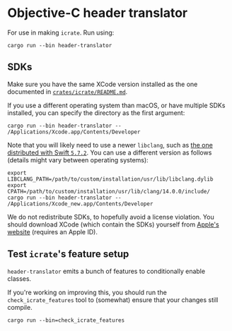# Objective-C header translator

For use in making `icrate`. Run using:

```console
cargo run --bin header-translator
```


## SDKs

Make sure you have the same XCode version installed as the one documented in [`crates/icrate/README.md`](../icrate/README.md).

If you use a different operating system than macOS, or have multiple SDKs installed, you can specify the directory as the first argument:

```console
cargo run --bin header-translator -- /Applications/Xcode.app/Contents/Developer
```

Note that you will likely need to use a newer `libclang`, such as [the one distributed with Swift `5.7.2`](https://github.com/apple/llvm-project/tree/swift-5.7.2-RELEASE). You can use a different version as follows (details might vary between operating systems):

```console
export LIBCLANG_PATH=/path/to/custom/installation/usr/lib/libclang.dylib
export CPATH=/path/to/custom/installation/usr/lib/clang/14.0.0/include/
cargo run --bin header-translator -- /Applications/Xcode_new.app/Contents/Developer
```

We do not redistribute SDKs, to hopefully avoid a license violation. You should download XCode (which contain the SDKs) yourself from [Apple's website](https://developer.apple.com/download/all/?q=xcode) (requires an Apple ID).


## Test `icrate`'s feature setup

`header-translator` emits a bunch of features to conditionally enable classes.

If you're working on improving this, you should run the `check_icrate_features` tool to (somewhat) ensure that your changes still compile.

```console
cargo run --bin=check_icrate_features
```
